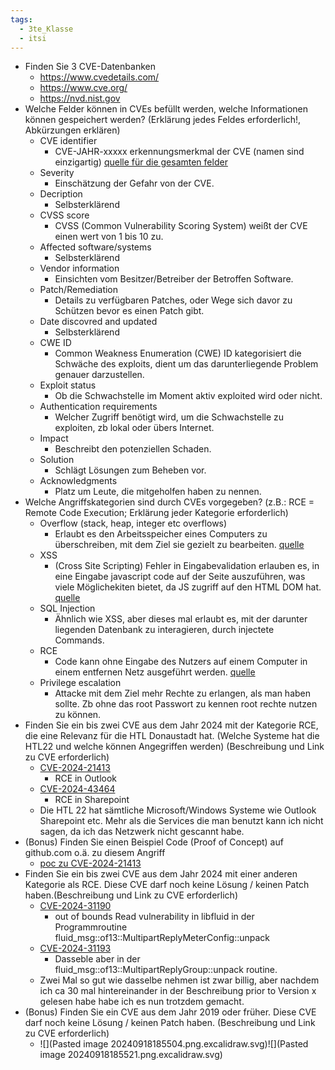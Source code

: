 ```yaml
---
tags:
  - 3te_Klasse
  - itsi
---
```

- Finden Sie 3 CVE-Datenbanken
	- https://www.cvedetails.com/
	- https://www.cve.org/
	- https://nvd.nist.gov
- Welche Felder können in CVEs befüllt werden, welche Informationen können gespeichert werden? (Erklärung jedes Feldes erforderlich!, Abkürzungen erklären)
	- CVE identifier
		- CVE-JAHR-xxxxx erkennungsmerkmal der CVE (namen sind einzigartig) [quelle für die gesamten felder](https://www.spiceworks.com/it-security/vulnerability-management/articles/what-are-cve/#_003)
	- Severity
		- Einschätzung der Gefahr von der CVE.
	- Decription 
		- Selbsterklärend
	- CVSS scor﻿e 
		- CVSS (Common Vulnerability Scoring System) weißt der CVE einen wert von 1 bis 10 zu.
	- Affected software/systems
		- Selbsterklärend
	- Vendor information
		- Einsichten vom Besitzer/Betreiber der Betroffen Software.
	- Patch/Remediation
		- Details zu verfügbaren Patches, oder Wege sich davor zu Schützen bevor es einen Patch gibt.
	- Date discovred and updated
		- Selbsterklärend
	- CWE ID
		- Common Weakness Enumeration (CWE) ID kategorisiert die Schwäche des exploits, dient um das darunterliegende Problem genauer darzustellen.
	- Exploit status
		- Ob die Schwachstelle im Moment aktiv exploited wird oder nicht.
	- Authentication requirements
		- Welcher Zugriff benötigt wird, um die Schwachstelle zu exploiten, zb lokal oder übers Internet.
	- Impact
		- Beschreibt den potenziellen Schaden.
	- Solution 
		- Schlägt Lösungen zum Beheben vor.
	- Acknowledgments
		- Platz um Leute, die mitgeholfen haben zu nennen.
- Welche Angriffskategorien sind durch CVEs vorgegeben? (z.B.: RCE = Remote Code Execution; Erklärung jeder Kategorie erforderlich)
	- Overflow (stack, heap, integer etc overflows) 
		- Erlaubt es den Arbeitsspeicher eines Computers zu überschreiben, mit dem Ziel sie gezielt zu bearbeiten. [quelle](https://www.cloudflare.com/learning/security/threats/buffer-overflow/)
	- XSS
		- (Cross Site Scripting) Fehler in Eingabevalidation erlauben es, in eine Eingabe javascript code auf der Seite auszuführen, was viele Möglichekiten bietet, da JS zugriff auf den HTML DOM hat. [quelle](https://www.youtube.com/watch?v=EoaDgUgS6QA)
	- SQL Injection
		- Ähnlich wie XSS, aber dieses mal erlaubt es, mit der darunter liegenden Datenbank zu interagieren, durch injectete Commands.
	- RCE
		- Code kann ohne Eingabe des Nutzers auf einem Computer in einem entfernen Netz ausgeführt werden. [quelle](https://www.crowdstrike.com/cybersecurity-101/remote-code-execution-rce/)
	- Privilege escalation
		- Attacke mit dem Ziel mehr Rechte zu erlangen, als man haben sollte. Zb ohne das root Passwort zu kennen root rechte nutzen zu können.
- Finden Sie ein bis zwei CVE aus dem Jahr 2024 mit der Kategorie RCE, die eine Relevanz für die HTL Donaustadt hat. (Welche Systeme hat die HTL22 und welche können Angegriffen werden) (Beschreibung und Link zu CVE erforderlich)
	-  [CVE-2024-21413](https://www.cvedetails.com/cve/CVE-2024-21413/ "CVE-2024-21413 security vulnerability details")
		- RCE in Outlook
	- [CVE-2024-43464](https://www.cvedetails.com/cve/CVE-2024-43464/ "CVE-2024-43464 security vulnerability details")
		- RCE in Sharepoint
	- Die HTL 22 hat sämtliche Microsoft/Windows Systeme wie Outlook Sharepoint etc. Mehr als die Services die man benutzt kann ich nicht sagen, da ich das Netzwerk nicht gescannt habe.
- (Bonus) Finden Sie einen Beispiel Code (Proof of Concept) auf github.com o.ä. zu diesem Angriff
	- [poc zu CVE-2024-21413](https://github.com/xaitax/CVE-2024-21413-Microsoft-Outlook-Remote-Code-Execution-Vulnerability)
- Finden Sie ein bis zwei CVE aus dem Jahr 2024 mit einer anderen Kategorie als RCE. Diese CVE darf noch keine Lösung / keinen Patch haben.(Beschreibung und Link zu CVE erforderlich)
	-  [CVE-2024-31190](https://www.cvedetails.com/cve/CVE-2024-31190/ "CVE-2024-31190 security vulnerability details")
		- out of bounds Read vulnerability in libfluid in der Programmroutine fluid_msg::of13::MultipartReplyMeterConfig::unpack
	-  [CVE-2024-31193](https://www.cvedetails.com/cve/CVE-2024-31193/ "CVE-2024-31193 security vulnerability details")
		- Dasseble aber in der fluid_msg::of13::MultipartReplyGroup::unpack routine.
	- Zwei Mal so gut wie dasselbe nehmen ist zwar billig, aber nachdem ich ca 30 mal hintereinander in der Beschreibung prior to Version x gelesen habe habe ich es nun trotzdem gemacht.
- (Bonus) Finden Sie ein CVE aus dem Jahr 2019 oder früher. Diese CVE darf noch keine Lösung / keinen Patch haben. (Beschreibung und Link zu CVE erforderlich)
	- ![](Pasted image 20240918185504.png.excalidraw.svg)![](Pasted image 20240918185521.png.excalidraw.svg)
